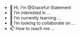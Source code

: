 - 👋 Hi, I’m @Graceful-Statement
- 👀 I’m interested in ...
- 🌱 I’m currently learning ...
- 💞️ I’m looking to collaborate on ...
- 📫 How to reach me ...

<!---
Graceful-Statement/Graceful-Statement is a ✨ special ✨ repository because its `README.md` (this file) appears on your GitHub profile.
You can click the Preview link to take a look at your changes.
--->
